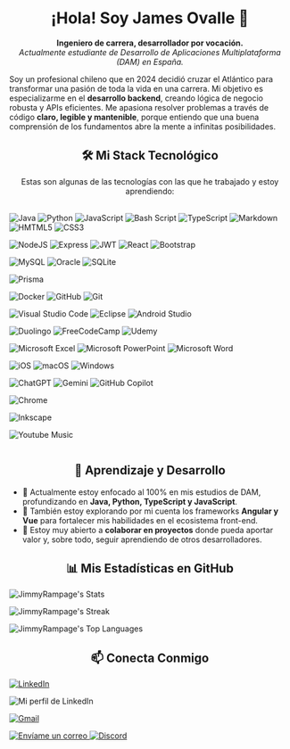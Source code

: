 <!-- Encabezado / Banner -->
<!--
<p align="center">
  <img src="" alt="James Ovalle" width="100%"/>
</p>
-->
<!-- Introducción -->

<h1 align="center">¡Hola! Soy James Ovalle 👋</h1>
<p align="center">
<strong>Ingeniero de carrera, desarrollador por vocación.</strong>
<br />
<em>Actualmente estudiante de Desarrollo de Aplicaciones Multiplataforma (DAM) en España.</em>
</p>


Soy un profesional chileno que en 2024 decidió cruzar el Atlántico para transformar una pasión de toda la vida en una carrera. Mi objetivo es especializarme en el <strong>desarrollo backend</strong>, creando lógica de negocio robusta y APIs eficientes. Me apasiona resolver problemas a través de código <strong>claro, legible y mantenible</strong>, porque entiendo que una buena comprensión de los fundamentos abre la mente a infinitas posibilidades.

<!-- Stack Tecnológico -->

<h2 align="center">🛠️ Mi Stack Tecnológico</h2>
<p align="center">
Estas son algunas de las tecnologías con las que he trabajado y estoy aprendiendo:
<br /><br />
<!-- Lenguajes -->
<p>
  <img src="https://img.shields.io/badge/java-%23ED8B00.svg?style=for-the-badge&logo=openjdk&logoColor=white" alt="Java"/>
  <img src="https://img.shields.io/badge/python-3670A0?style=for-the-badge&logo=python&logoColor=ffdd54" alt="Python" />
  <img src="https://img.shields.io/badge/javascript-%23323330.svg?style=for-the-badge&logo=javascript&logoColor=%23F7DF1E" alt="JavaScript" />
  <img src="https://img.shields.io/badge/bash_script-%23121011.svg?style=for-the-badge&logo=gnu-bash&logoColor=white" alt="Bash Script" />
  <img src="https://img.shields.io/badge/typescript-%23007ACC.svg?style=for-the-badge&logo=typescript&logoColor=white" alt="TypeScript" />
  <img src="https://img.shields.io/badge/markdown-%23000000.svg?style=for-the-badge&logo=markdown&logoColor=white" alt="Markdown" />
  <img src="https://img.shields.io/badge/html5-%23E34F26.svg?style=for-the-badge&logo=html5&logoColor=white" alt="HMTML5" />
  <img src="https://img.shields.io/badge/css3-%231572B6.svg?style=for-the-badge&logo=css3&logoColor=white" alt="CSS3" />
  <img src="" alt="" />
</p>

<!-- Backend & Frontend -->
<p>
  <img src="https://img.shields.io/badge/node.js-6DA55F?style=for-the-badge&logo=node.js&logoColor=white" alt="NodeJS" />
  <img src="https://img.shields.io/badge/express.js-%23404d59.svg?style=for-the-badge&logo=express&logoColor=%2361DAFB" alt="Express" />
  <img src="https://img.shields.io/badge/JWT-black?style=for-the-badge&logo=JSON%20web%20tokens" alt="JWT" />
  <img src="https://img.shields.io/badge/react-%2320232a.svg?style=for-the-badge&logo=react&logoColor=%2361DAFB" alt="React" />
  <img src="https://img.shields.io/badge/bootstrap-%238511FA.svg?style=for-the-badge&logo=bootstrap&logoColor=white" alt="Bootstrap" />
  <img src="" alt="" />
</p>

<!-- Bases de Datos -->
<p>
  <img src="https://img.shields.io/badge/mysql-4479A1.svg?style=for-the-badge&logo=mysql&logoColor=white" alt="MySQL" />
  <img src="https://img.shields.io/badge/Oracle-F80000?style=for-the-badge&logo=oracle&logoColor=white" alt="Oracle" />
  <img src="https://img.shields.io/badge/sqlite-%2307405e.svg?style=for-the-badge&logo=sqlite&logoColor=white" alt="SQLite" />
  <img src="" alt="" />
</p>

<!-- ORM -->
<p>
  <img src="https://img.shields.io/badge/Prisma-3982CE?style=for-the-badge&logo=Prisma&logoColor=white" alt="Prisma" />
</p>

<!-- Herramientas -->
<p>
  <img src="https://img.shields.io/badge/docker-%230db7ed.svg?style=for-the-badge&logo=docker&logoColor=white" alt="Docker" />
  <img src="https://img.shields.io/badge/github-%23121011.svg?style=for-the-badge&logo=github&logoColor=white" alt="GitHub" />
  <img src="https://img.shields.io/badge/git-%23F05033.svg?style=for-the-badge&logo=git&logoColor=white" alt="Git" />
  <img src="" alt="" />
</p>

<!-- IDEs -->
<p>
  <img src="https://img.shields.io/badge/Visual%20Studio%20Code-0078d7.svg?style=for-the-badge&logo=visual-studio-code&logoColor=white" alt="Visual Studio Code" />
  <img src="https://img.shields.io/badge/Eclipse-FE7A16.svg?style=for-the-badge&logo=Eclipse&logoColor=white" alt="Eclipse" />
  <img src="https://img.shields.io/badge/android%20studio-346ac1?style=for-the-badge&logo=android%20studio&logoColor=white" alt="Android Studio" />
  <img src="" alt="" />
</p>

<!-- Education -->
<p>
  <img src="https://img.shields.io/badge/Duolingo-%234DC730.svg?style=for-the-badge&logo=Duolingo&logoColor=white" alt="Duolingo" />
  <img src="https://img.shields.io/badge/Freecodecamp-%23123.svg?&style=for-the-badge&logo=freecodecamp&logoColor=green" alt="FreeCodeCamp" />
  <img src="https://img.shields.io/badge/Udemy-A435F0?style=for-the-badge&logo=Udemy&logoColor=white" alt="Udemy" />
  <img src="" alt="" />
</p>

<!-- Office -->
<p>
  <img src="https://img.shields.io/badge/Microsoft_Excel-217346?style=for-the-badge&logo=microsoft-excel&logoColor=white" alt="Microsoft Excel" />
  <img src="https://img.shields.io/badge/Microsoft_PowerPoint-B7472A?style=for-the-badge&logo=microsoft-powerpoint&logoColor=white" alt="Microsoft PowerPoint" />
  <img src="https://img.shields.io/badge/Microsoft_Word-2B579A?style=for-the-badge&logo=microsoft-word&logoColor=white" alt="Microsoft Word" />
  <img src="" alt="" />
</p>

<!-- OS -->
<p>
  <img src="https://img.shields.io/badge/iOS-000000?style=for-the-badge&logo=ios&logoColor=white" alt="iOS" />
  <img src="https://img.shields.io/badge/mac%20os-000000?style=for-the-badge&logo=macos&logoColor=F0F0F0" alt="macOS" />
  <img src="https://img.shields.io/badge/Windows-0078D6?style=for-the-badge&logo=windows&logoColor=white" alt="Windows" />
  <img src="" alt="" />
</p>

<!-- AI -->
<p>
  <img src="https://img.shields.io/badge/chatGPT-74aa9c?style=for-the-badge&logo=openai&logoColor=white" alt="ChatGPT" />
  <img src="https://img.shields.io/badge/google%20gemini-8E75B2?style=for-the-badge&logo=google%20gemini&logoColor=white" alt="Gemini" />
  <img src="https://img.shields.io/badge/google%20assistant-4285F4?style=for-the-badge&logo=google%20assistant&logoColor=white" alt="GitHub Copilot" />
  <img src="" alt="" />
</p>

<!-- Browser -->
<p>
  <img src="https://img.shields.io/badge/Google%20Chrome-4285F4?style=for-the-badge&logo=GoogleChrome&logoColor=white" alt="Chrome" />
  <img src="" alt="" />
</p>

<!-- Desing -->
<p>
  <img src="https://img.shields.io/badge/Inkscape-e0e0e0?style=for-the-badge&logo=inkscape&logoColor=080A13" alt="Inkscape" />
  <img src="" alt="" />
</p>

<!-- Music -->
<p>
  <img src="https://img.shields.io/badge/YouTube_Music-FF0000?style=for-the-badge&logo=youtube-music&logoColor=white" alt="Youtube Music" />
</p>

<!--  -->
<p>
  <img src="" alt="" />
</p>

<!-- Crecimiento y Comunidad -->

<h2 align="center">🌱 Aprendizaje y Desarrollo</h2>
<ul>
<li>🔭 Actualmente estoy enfocado al 100% en mis estudios de DAM, profundizando en <strong>Java, Python, TypeScript y JavaScript</strong>.</li>
<li>🌱 También estoy explorando por mi cuenta los frameworks <strong>Angular y Vue</strong> para fortalecer mis habilidades en el ecosistema front-end.</li>
<li>👯 Estoy muy abierto a <strong>colaborar en proyectos</strong> donde pueda aportar valor y, sobre todo, seguir aprendiendo de otros desarrolladores.</li>
</ul>

<!-- Estadísticas de GitHub -->

<h2 align="center">📊 Mis Estadísticas en GitHub</h2>
<p align="center">
  
![JimmyRampage's Stats](https://github-readme-stats.vercel.app/api?username=JimmyRampage&theme=dark&show_icons=true&hide_border=true&count_private=true)

![JimmyRampage's Streak](https://github-readme-streak-stats.herokuapp.com/?user=JimmyRampage&theme=dark&hide_border=true)

![JimmyRampage's Top Languages](https://github-readme-stats.vercel.app/api/top-langs/?username=JimmyRampage&theme=dark&show_icons=true&hide_border=true&layout=compact)

</p>

<!-- Conecta Conmigo -->

<h2 align="center">📫 Conecta Conmigo</h2>
<p>

  [![LinkedIn](https://img.shields.io/badge/LinkedIn-blue?style=for-the-badge&logo=linkedin&logoColor=white)](https://linkedin.com/in/jamesovallebarrera/)

  <a href="https://linkedin.com/in/jamesovallebarrera/" target="blank" style="text-decoration: none;">
    <img src="https://img.shields.io/badge/linkedin-%230077B5.svg?style=for-the-badge&logo=linkedin&logoColor=white" alt="Mi perfil de LinkedIn" />
  </a>


  [![Gmail](https://img.shields.io/badge/Gmail-D14836?style=for-the-badge&logo=gmail&logoColor=white)](mailto:jamesovallebarrera@gmail.com)

  <a href="mailto:jamesovallebarrera@gmail.com">
    <img src="https://img.shields.io/badge/Gmail-D14836?style=for-the-badge&logo=gmail&logoColor=white" alt="Envíame un correo" />
  </a>

  <a href="">
    <img src="https://img.shields.io/badge/Discord-%235865F2.svg?style=for-the-badge&logo=discord&logoColor=white" alt="Discord" />
  </a>

</p>
